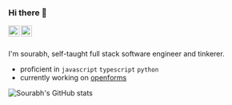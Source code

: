 ### Hi there 👋


<a href="https://twitter.com/sourabh280598">
  <img align="left" alt="Sourabh kumar | Twitter" width="22px" src="https://raw.githubusercontent.com/peterthehan/peterthehan/master/assets/twitter.svg" />
</a>
<a href="https://www.linkedin.com/in/biku1998/">
  <img align="left" alt="Sourabh's LinkedIN" width="22px" src="https://raw.githubusercontent.com/peterthehan/peterthehan/master/assets/linkedin.svg" />
</a>
</br></br>

I'm sourabh, self-taught full stack software engineer and tinkerer.

- proficient in `javascript` `typescript` `python`
- currently working on [openforms](https://www.openforms.in)

![Sourabh's GitHub stats](https://github-readme-stats.vercel.app/api?username=biku1998&show_icons=true&theme=onedark)

